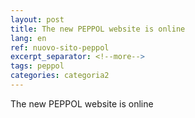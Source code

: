 ```yaml
---
layout: post
title: The new PEPPOL website is online
lang: en
ref: nuovo-sito-peppol
excerpt_separator: <!--more-->
tags: peppol
categories: categoria2
---
```


The new PEPPOL website is online
